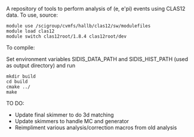 A repository of tools to perform analysis of (e, e'pi) events using CLAS12 data.  To use, source:
```
module use /scigroup/cvmfs/hallb/clas12/sw/modulefiles
module load clas12
module switch clas12root/1.8.4 clas12root/dev
```
To compile:

Set environment variables SIDIS_DATA_PATH and SIDIS_HIST_PATH (used as output directory) and run

```
mkdir build
cd build
cmake ../
make
```

TO DO:
- Update final skimmer to do 3d matching
- Update skimmers to handle MC and generator
- Reimpliment various analysis/correction macros from old analysis
